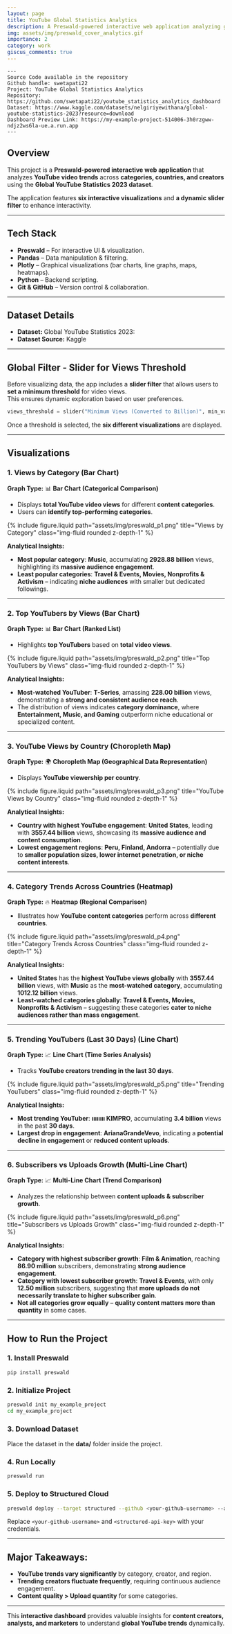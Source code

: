 ```yaml
---
layout: page
title: YouTube Global Statistics Analytics
description: A Preswald-powered interactive web application analyzing global YouTube trends across categories, creators, and countries.
img: assets/img/preswald_cover_analytics.gif
importance: 2
category: work
giscus_comments: true
---
```

    ---
    Source Code available in the repository
    Github handle: swetapati22
    Project: YouTube Global Statistics Analytics
    Repository: https://github.com/swetapati22/youtube_statistics_analytics_dashboard
    Dataset: https://www.kaggle.com/datasets/nelgiriyewithana/global-youtube-statistics-2023?resource=download
    Dashboard Preview Link: https://my-example-project-514006-3h0rzgww-ndjz2ws6la-ue.a.run.app  
    ---

## **Overview**
This project is a **Preswald-powered interactive web application** that analyzes **YouTube video trends** across **categories, countries, and creators** using the **Global YouTube Statistics 2023 dataset**.

The application features **six interactive visualizations** and **a dynamic slider filter** to enhance interactivity.

---
## **Tech Stack**
- **Preswald** – For interactive UI & visualization.
- **Pandas** – Data manipulation & filtering.
- **Plotly** – Graphical visualizations (bar charts, line graphs, maps, heatmaps).
- **Python** – Backend scripting.
- **Git & GitHub** – Version control & collaboration.

---
## **Dataset Details**
- **Dataset:** Global YouTube Statistics 2023:   
- **Dataset Source:** Kaggle  

---
## **Global Filter - Slider for Views Threshold**
Before visualizing data, the app includes a **slider filter** that allows users to **set a minimum threshold** for video views.  
This ensures dynamic exploration based on user preferences.

```python
views_threshold = slider("Minimum Views (Converted to Billion)", min_val=0, max_val=max_views, default=0.5)
```
Once a threshold is selected, the **six different visualizations** are displayed.

---
## **Visualizations**

### **1. Views by Category (Bar Chart)**
**Graph Type:** 📊 **Bar Chart (Categorical Comparison)**  
- Displays **total YouTube video views** for different **content categories**.
- Users can **identify top-performing categories**.

<div class="row justify-content-sm-center">
    <div class="col-sm mt-3 mt-md-0">
        {% include figure.liquid path="assets/img/preswald_p1.png" title="Views by Category" class="img-fluid rounded z-depth-1" %}
    </div>
</div>

**Analytical Insights:**  
- **Most popular category**: **Music**, accumulating **2928.88 billion** views, highlighting its **massive audience engagement**.  
- **Least popular categories**: **Travel & Events, Movies, Nonprofits & Activism** – indicating **niche audiences** with smaller but dedicated followings.

---

### **2. Top YouTubers by Views (Bar Chart)**
**Graph Type:** 📊 **Bar Chart (Ranked List)**  
- Highlights **top YouTubers** based on **total video views**.

<div class="row justify-content-sm-center">
    <div class="col-sm mt-3 mt-md-0">
        {% include figure.liquid path="assets/img/preswald_p2.png" title="Top YouTubers by Views" class="img-fluid rounded z-depth-1" %}
    </div>
</div>

**Analytical Insights:**   
- **Most-watched YouTuber**: **T-Series**, amassing **228.00 billion** views, demonstrating a **strong and consistent audience reach**.  
- The distribution of views indicates **category dominance**, where **Entertainment, Music, and Gaming** outperform niche educational or specialized content.

---

### **3. YouTube Views by Country (Choropleth Map)**
**Graph Type:** 🌍 **Choropleth Map (Geographical Data Representation)**  
- Displays **YouTube viewership per country**.

<div class="row justify-content-sm-center">
    <div class="col-sm mt-3 mt-md-0">
        {% include figure.liquid path="assets/img/preswald_p3.png" title="YouTube Views by Country" class="img-fluid rounded z-depth-1" %}
    </div>
</div>

**Analytical Insights:**  
- **Country with highest YouTube engagement**: **United States**, leading with **3557.44 billion** views, showcasing its **massive audience and content consumption**.  
- **Lowest engagement regions**: **Peru, Finland, Andorra** – potentially due to **smaller population sizes, lower internet penetration, or niche content interests**.

---

### **4. Category Trends Across Countries (Heatmap)**
**Graph Type:** 🔥 **Heatmap (Regional Comparison)**  
- Illustrates how **YouTube content categories** perform across **different countries**.

<div class="row justify-content-sm-center">
    <div class="col-sm mt-3 mt-md-0">
        {% include figure.liquid path="assets/img/preswald_p4.png" title="Category Trends Across Countries" class="img-fluid rounded z-depth-1" %}
    </div>
</div>

**Analytical Insights:**  
- **United States** has the **highest YouTube views globally** with **3557.44 billion** views, with **Music** as the **most-watched category**, accumulating **1012.12 billion** views.  
- **Least-watched categories globally**: **Travel & Events, Movies, Nonprofits & Activism** – suggesting these categories **cater to niche audiences rather than mass engagement**.

---

### **5. Trending YouTubers (Last 30 Days) (Line Chart)**
**Graph Type:** 📈 **Line Chart (Time Series Analysis)**  
- Tracks **YouTube creators trending in the last 30 days**.

<div class="row justify-content-sm-center">
    <div class="col-sm mt-3 mt-md-0">
        {% include figure.liquid path="assets/img/preswald_p5.png" title="Trending YouTubers" class="img-fluid rounded z-depth-1" %}
    </div>
</div>

**Analytical Insights:**   
- **Most trending YouTuber**: **ıııııııı KIMPRO**, accumulating **3.4 billion** views in the past **30 days**.  
- **Largest drop in engagement**: **ArianaGrandeVevo**, indicating a **potential decline in engagement** or **reduced content uploads**.

---

### **6. Subscribers vs Uploads Growth (Multi-Line Chart)**
**Graph Type:** 📈 **Multi-Line Chart (Trend Comparison)**  
- Analyzes the relationship between **content uploads & subscriber growth**.

<div class="row justify-content-sm-center">
    <div class="col-sm mt-3 mt-md-0">
        {% include figure.liquid path="assets/img/preswald_p6.png" title="Subscribers vs Uploads Growth" class="img-fluid rounded z-depth-1" %}
    </div>
</div>

**Analytical Insights:**  
- **Category with highest subscriber growth**: **Film & Animation**, reaching **86.90 million** subscribers, demonstrating **strong audience engagement**.  
- **Category with lowest subscriber growth**: **Travel & Events**, with only **12.50 million** subscribers, suggesting that **more uploads do not necessarily translate to higher subscriber gain**.  
- **Not all categories grow equally** – **quality content matters more than quantity** in some cases.

---
## **How to Run the Project**
### **1. Install Preswald**
```bash
pip install preswald
```

### **2. Initialize Project**
```bash
preswald init my_example_project
cd my_example_project
```

### **3. Download Dataset**
Place the dataset in the **data/** folder inside the project.

### **4. Run Locally**
```bash
preswald run
```

### **5. Deploy to Structured Cloud**
```bash
preswald deploy --target structured --github <your-github-username> --api-key <structured-api-key> hello.py
```
Replace `<your-github-username>` and `<structured-api-key>` with your credentials.

---
## **Major Takeaways:**
- **YouTube trends vary significantly** by category, creator, and region.  
- **Trending creators fluctuate frequently**, requiring continuous audience engagement.  
- **Content quality > Upload quantity** for some categories.  

---
This **interactive dashboard** provides valuable insights for **content creators, analysts, and marketers** to understand **global YouTube trends** dynamically.
